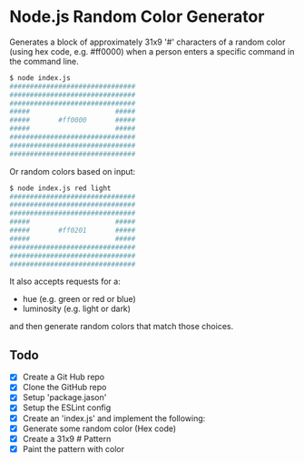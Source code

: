 # Node.js Random Color Generator

Generates a block of approximately 31x9 '#' characters of a random color (using hex code, e.g. #ff0000) when a person enters a specific command in the command line.

```bash
$ node index.js
###############################
###############################
###############################
#####                     #####
#####       #ff0000       #####
#####                     #####
###############################
###############################
###############################

```

Or random colors based on input:

```bash
$ node index.js red light
###############################
###############################
###############################
#####                     #####
#####       #ff0201       #####
#####                     #####
###############################
###############################
###############################

```

It also accepts requests for a:

- hue (e.g. green or red or blue)
- luminosity (e.g. light or dark)

and then generate random colors that match those choices.

## Todo

- [x] Create a Git Hub repo
- [x] Clone the GitHub repo
- [x] Setup 'package.jason'
- [x] Setup the ESLint config
- [x] Create an 'index.js' and implement the following:
- [x] Generate some random color (Hex code)
- [x] Create a 31x9 # Pattern
- [x] Paint the pattern with color

